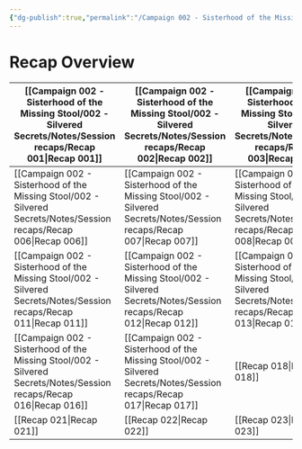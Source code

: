 ```yaml
---
{"dg-publish":true,"permalink":"/Campaign 002 - Sisterhood of the Missing Stool/002 - Silvered Secrets/Notes/Session recaps/Overview/","tags":["gardenEntry"]}
---
```


# Recap Overview

| [[Campaign 002 - Sisterhood of the Missing Stool/002 - Silvered Secrets/Notes/Session recaps/Recap 001\|Recap 001]] | [[Campaign 002 - Sisterhood of the Missing Stool/002 - Silvered Secrets/Notes/Session recaps/Recap 002\|Recap 002]] | [[Campaign 002 - Sisterhood of the Missing Stool/002 - Silvered Secrets/Notes/Session recaps/Recap 003\|Recap 003]] | [[Campaign 002 - Sisterhood of the Missing Stool/002 - Silvered Secrets/Notes/Session recaps/Recap 004\|Recap 004]] | [[Campaign 002 - Sisterhood of the Missing Stool/002 - Silvered Secrets/Notes/Session recaps/Recap 005\|Recap 005]] |
| ------------- | ------------- | ------------- | ------------- | ------------- |
| [[Campaign 002 - Sisterhood of the Missing Stool/002 - Silvered Secrets/Notes/Session recaps/Recap 006\|Recap 006]] | [[Campaign 002 - Sisterhood of the Missing Stool/002 - Silvered Secrets/Notes/Session recaps/Recap 007\|Recap 007]] | [[Campaign 002 - Sisterhood of the Missing Stool/002 - Silvered Secrets/Notes/Session recaps/Recap 008\|Recap 008]] | [[Campaign 002 - Sisterhood of the Missing Stool/002 - Silvered Secrets/Notes/Session recaps/Recap 009\|Recap 009]] | [[Campaign 002 - Sisterhood of the Missing Stool/002 - Silvered Secrets/Notes/Session recaps/Recap 010\|Recap 010]] |
| [[Campaign 002 - Sisterhood of the Missing Stool/002 - Silvered Secrets/Notes/Session recaps/Recap 011\|Recap 011]] | [[Campaign 002 - Sisterhood of the Missing Stool/002 - Silvered Secrets/Notes/Session recaps/Recap 012\|Recap 012]] | [[Campaign 002 - Sisterhood of the Missing Stool/002 - Silvered Secrets/Notes/Session recaps/Recap 013\|Recap 013]] | [[Campaign 002 - Sisterhood of the Missing Stool/002 - Silvered Secrets/Notes/Session recaps/Recap 014\|Recap 014]] | [[Campaign 002 - Sisterhood of the Missing Stool/002 - Silvered Secrets/Notes/Session recaps/Recap 015\|Recap 015]] |
| [[Campaign 002 - Sisterhood of the Missing Stool/002 - Silvered Secrets/Notes/Session recaps/Recap 016\|Recap 016]] | [[Campaign 002 - Sisterhood of the Missing Stool/002 - Silvered Secrets/Notes/Session recaps/Recap 017\|Recap 017]] | [[Recap 018\|Recap 018]] | [[Recap 019\|Recap 019]] | [[Recap 020\|Recap 020]] |
| [[Recap 021\|Recap 021]] | [[Recap 022\|Recap 022]] | [[Recap 023\|Recap 023]] | [[Recap 024\|Recap 024]] | [[Recap 025\|Recap 025]] |
